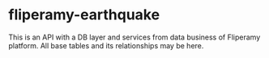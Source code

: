 # fliperamy-earthquake
This is an API with a DB layer and services from data business of Fliperamy platform. All base tables and its relationships may be here.
